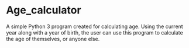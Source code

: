 # Age_calculator
A simple Python 3 program created for calculating age. Using the current year along with a year of birth, the user can use this program to calculate the age of themselves, or anyone else.
